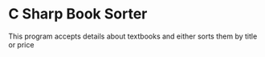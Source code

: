 # C Sharp Book Sorter
 This program accepts details about textbooks and either sorts them by title or price
